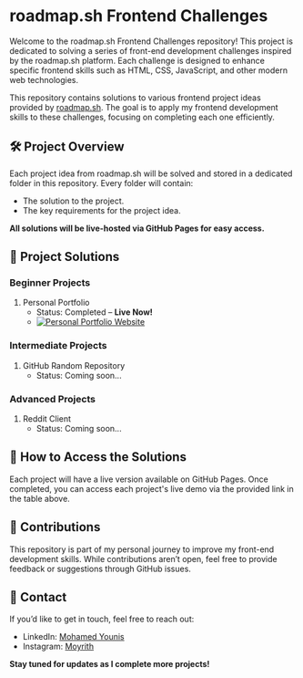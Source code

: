 <!DOCTYPE html>
<html lang="en">
<head>
  <meta charset="UTF-8">
  <meta name="viewport" content="width=device-width, initial-scale=1.0">
</head>
<body>
  <h1>roadmap.sh Frontend Challenges</h1>
  <p>Welcome to the roadmap.sh Frontend Challenges repository! This project is dedicated to solving a series of front-end development challenges inspired by the roadmap.sh platform. Each challenge is designed to enhance specific frontend skills such as HTML, CSS, JavaScript, and other modern web technologies.</p>
  <p>This repository contains solutions to various frontend project ideas provided by <a href="https://roadmap.sh">roadmap.sh</a>. The goal is to apply my frontend development skills to these challenges, focusing on completing each one efficiently.</p>

  <h2>🛠 Project Overview</h2>
  <p>Each project idea from roadmap.sh will be solved and stored in a dedicated folder in this repository. Every folder will contain:</p>
  <ul>
    <li>The solution to the project.</li>
    <li>The key requirements for the project idea.</li>
  </ul>
  <p><strong>All solutions will be live-hosted via GitHub Pages for easy access.</strong></p>

  <h2>📅 Project Solutions</h2>
  <h3>Beginner Projects</h3>
  <ol>
    <li>
      Personal Portfolio
      <ul>
        <li>Status: Completed – <strong>Live Now!</strong></li>
        <li>
          <a href="https://personal-portfolio-mohamed-younis.vercel.app/" target="_blank">
            <img src="https://img.shields.io/badge/Live-Website-black" alt="Personal Portfolio Website">
          </a>
        </li>
      </ul>
    </li>
  </ol>
  
  <h3>Intermediate Projects</h3>
  <ol>
    <li>
      GitHub Random Repository
      <ul>
        <li>Status: Coming soon...</li>
      </ul>
    </li>
  </ol>
  
  <h3>Advanced Projects</h3>
  <ol>
    <li>
      Reddit Client
      <ul>
        <li>Status: Coming soon...</li>
      </ul>
    </li>
  </ol>

  <h2>🚀 How to Access the Solutions</h2>
  <p>Each project will have a live version available on GitHub Pages. Once completed, you can access each project's live demo via the provided link in the table above.</p>

  <h2>🌟 Contributions</h2>
  <p>This repository is part of my personal journey to improve my front-end development skills. While contributions aren’t open, feel free to provide feedback or suggestions through GitHub issues.</p>

  <h2>📧 Contact</h2>
  <p>If you’d like to get in touch, feel free to reach out:</p>
  <ul>
    <li>LinkedIn: <a href="https://www.linkedin.com/in/mohamedabdulrahmanyounis/">Mohamed Younis</a></li>
    <li>Instagram: <a href="https://www.instagram.com/moyrith/">Moyrith</a></li>
  </ul>
  
  <p><strong>Stay tuned for updates as I complete more projects!</strong></p>
</body>
</html>
